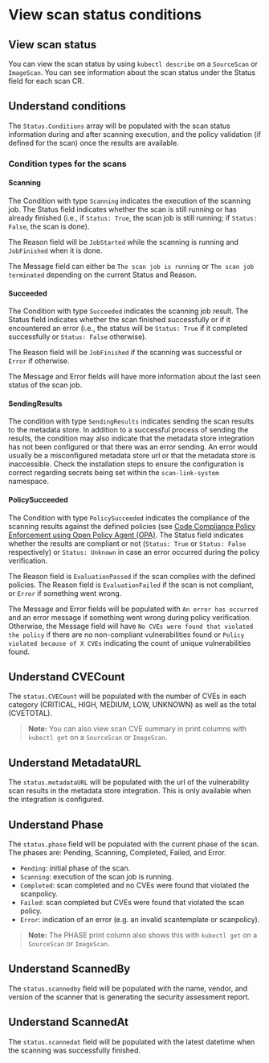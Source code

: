 # View scan status conditions

## View scan status
You can view the scan status by using `kubectl describe` on a `SourceScan` or `ImageScan`. You can see information about the scan status under the Status field for each scan CR.

## Understand conditions
The `Status.Conditions` array will be populated with the scan status information during and after scanning execution, and the policy validation (if defined for the scan) once the results are available.

### Condition types for the scans

#### Scanning
The Condition with type `Scanning` indicates the execution of the scanning job. The Status field indicates whether the scan is still running or has already finished (i.e., if `Status: True`, the scan job is still running; if `Status: False`, the scan is done).

The Reason field will be `JobStarted` while the scanning is running and `JobFinished` when it is done.

The Message field can either be `The scan job is running` or `The scan job terminated` depending on the current Status and Reason.

#### Succeeded
The Condition with type `Succeeded` indicates the scanning job result. The Status field indicates whether the scan finished successfully or if it encountered an error (i.e., the status will be `Status: True` if it completed successfully or `Status: False` otherwise).

The Reason field will be `JobFinished` if the scanning was successful or `Error` if otherwise.

The Message and Error fields will have more information about the last seen status of the scan job.

#### SendingResults
The condition with type `SendingResults` indicates sending the scan results to the metadata store. In addition to a successful process of sending the results, the condition may also indicate that the metadata store integration has not been configured or that there was an error sending. An error would usually be a misconfigured metadata store url or that the metadata store is inaccessible. Check the installation steps to ensure the configuration is correct regarding secrets being set within the `scan-link-system` namespace.

#### PolicySucceeded
The Condition with type `PolicySucceeded` indicates the compliance of the scanning results against the defined policies (see [Code Compliance Policy Enforcement using Open Policy Agent (OPA)](#code-compliance-policy-enforcement-using-open-policy-agent-opa). The Status field indicates whether the results are compliant or not (`Status: True` or `Status: False` respectively) or `Status: Unknown` in case an error occurred during the policy verification.

The Reason field is `EvaluationPassed` if the scan complies with the defined policies. The Reason field is `EvaluationFailed` if the scan is not compliant, or `Error` if something went wrong.

The Message and Error fields will be populated with `An error has occurred` and an error message if something went wrong during policy verification. Otherwise, the Message field will have `No CVEs were found that violated the policy` if there are no non-compliant vulnerabilities found or `Policy violated because of X CVEs` indicating the count of unique vulnerabilities found.

## Understand CVECount
The `status.CVECount` will be populated with the number of CVEs in each category (CRITICAL, HIGH, MEDIUM, LOW, UNKNOWN) as well as the total (CVETOTAL).

>**Note:** You can also view scan CVE summary in print columns with `kubectl get` on a `SourceScan` or `ImageScan`.

## Understand MetadataURL
The `status.metadataURL` will be populated with the url of the vulnerability scan results in the metadata store integration. This is only available when the integration is configured.

## Understand Phase
The `status.phase` field will be populated with the current phase of the scan. The phases are: Pending, Scanning, Completed, Failed, and Error.

* `Pending`: initial phase of the scan.
* `Scanning`: execution of the scan job is running.
* `Completed`: scan completed and no CVEs were found that violated the scanpolicy.
* `Failed`: scan completed but CVEs were found that violated the scan policy.
* `Error`: indication of an error (e.g. an invalid scantemplate or scanpolicy).

>**Note:** The PHASE print column also shows this with `kubectl get` on a `SourceScan` or `ImageScan`.

## Understand ScannedBy
The `status.scannedby` field will be populated with the name, vendor, and version of the scanner that is generating the security assessment report.

## Understand ScannedAt
The `status.scannedat` field will be populated with the latest datetime when the scanning was successfully finished.
